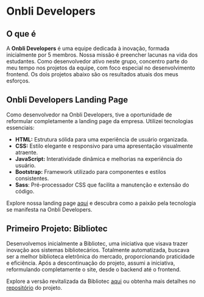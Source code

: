 # Onbli Developers

## O que é

A **Onbli Developers** é uma equipe dedicada à inovação, formada inicialmente por 5 membros. Nossa missão é preencher lacunas na vida dos estudantes. Como desenvolvedor ativo neste grupo, concentro parte do meu tempo nos projetos da equipe, com foco especial no desenvolvimento frontend. Os dois projetos abaixo são os resultados atuais dos meus esforços.

## Onbli Developers Landing Page

Como desenvolvedor na Onbli Developers, tive a oportunidade de reformular completamente a landing page da empresa. Utilizei tecnologias essenciais:

- **HTML:** Estrutura sólida para uma experiência de usuário organizada.
- **CSS:** Estilo elegante e responsivo para uma apresentação visualmente atraente.
- **JavaScript:** Interatividade dinâmica e melhorias na experiência do usuário.
- **Bootstrap:** Framework utilizado para componentes e estilos consistentes.
- **Sass**: Pré-processador CSS que facilita a manutenção e extensão do código.

Explore nossa landing page [aqui](https://ab-onbli.netlify.app) e descubra como a paixão pela tecnologia se manifesta na Onbli Developers.

## Primeiro Projeto: Bibliotec

Desenvolvemos inicialmente a Bibliotec, uma iniciativa que visava trazer inovação aos sistemas bibliotecários. Totalmente automatizada, buscava ser a melhor biblioteca eletrônica do mercado, proporcionando praticidade e eficiência. Após a descontinuação do projeto, assumi a iniciativa, reformulando completamente o site, desde o backend até o frontend.

Explore a versão revitalizada da Bibliotec [aqui](https://abvieri-bibliotec.netlify.app) ou obtenha mais detalhes no [repositório](https://github.com/abvieri/Bibliotec) do projeto.
